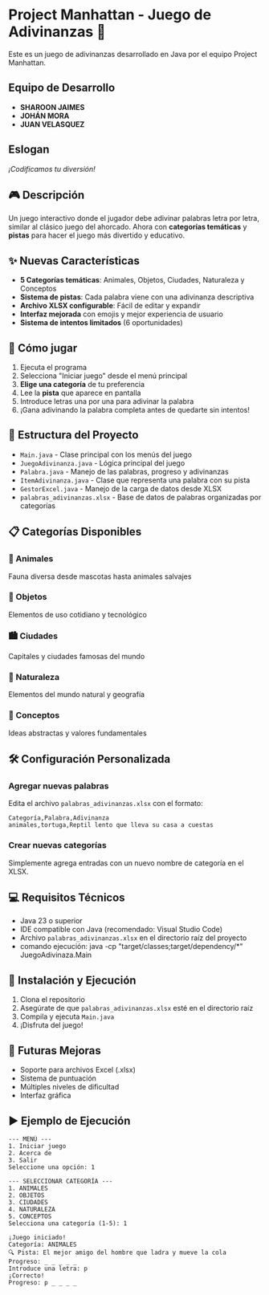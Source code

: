 # Project Manhattan - Juego de Adivinanzas 🎯

Este es un juego de adivinanzas desarrollado en Java por el equipo Project Manhattan.

## Equipo de Desarrollo
- **SHAROON JAIMES**
- **JOHÁN MORA**  
- **JUAN VELASQUEZ**

## Eslogan
*¡Codificamos tu diversión!*

## 🎮 Descripción
Un juego interactivo donde el jugador debe adivinar palabras letra por letra, similar al clásico juego del ahorcado. Ahora con **categorías temáticas** y **pistas** para hacer el juego más divertido y educativo.

## ✨ Nuevas Características
- **5 Categorías temáticas**: Animales, Objetos, Ciudades, Naturaleza y Conceptos
- **Sistema de pistas**: Cada palabra viene con una adivinanza descriptiva
- **Archivo XLSX configurable**: Fácil de editar y expandir
- **Interfaz mejorada** con emojis y mejor experiencia de usuario
- **Sistema de intentos limitados** (6 oportunidades)

## 🎯 Cómo jugar
1. Ejecuta el programa
2. Selecciona "Iniciar juego" desde el menú principal
3. **Elige una categoría** de tu preferencia
4. Lee la **pista** que aparece en pantalla
5. Introduce letras una por una para adivinar la palabra
6. ¡Gana adivinando la palabra completa antes de quedarte sin intentos!

## 📁 Estructura del Proyecto
- `Main.java` - Clase principal con los menús del juego
- `JuegoAdivinanza.java` - Lógica principal del juego
- `Palabra.java` - Manejo de las palabras, progreso y adivinanzas
- `ItemAdivinanza.java` - Clase que representa una palabra con su pista
- `GestorExcel.java` - Manejo de la carga de datos desde XLSX
- `palabras_adivinanzas.xlsx` - Base de datos de palabras organizadas por categorías

## 📋 Categorías Disponibles

### 🐾 Animales
Fauna diversa desde mascotas hasta animales salvajes

### 🔧 Objetos
Elementos de uso cotidiano y tecnológico

### 🏙️ Ciudades
Capitales y ciudades famosas del mundo

### 🌿 Naturaleza
Elementos del mundo natural y geografía

### 💭 Conceptos
Ideas abstractas y valores fundamentales

## 🛠️ Configuración Personalizada

### Agregar nuevas palabras
Edita el archivo `palabras_adivinanzas.xlsx` con el formato:
```
Categoría,Palabra,Adivinanza
animales,tortuga,Reptil lento que lleva su casa a cuestas
```

### Crear nuevas categorías
Simplemente agrega entradas con un nuevo nombre de categoría en el XLSX.

## 💻 Requisitos Técnicos
- Java 23 o superior
- IDE compatible con Java (recomendado: Visual Studio Code)
- Archivo `palabras_adivinanzas.xlsx` en el directorio raíz del proyecto
- comando ejecución: java -cp "target/classes;target/dependency/*" JuegoAdivinaza.Main


## 🚀 Instalación y Ejecución
1. Clona el repositorio
2. Asegúrate de que `palabras_adivinanzas.xlsx` esté en el directorio raíz
3. Compila y ejecuta `Main.java`
4. ¡Disfruta del juego!

## 🔮 Futuras Mejoras
- Soporte para archivos Excel (.xlsx)
- Sistema de puntuación
- Múltiples niveles de dificultad
- Interfaz gráfica

## ▶️ Ejemplo de Ejecución

```
--- MENÚ ---
1. Iniciar juego
2. Acerca de
3. Salir
Seleccione una opción: 1

--- SELECCIONAR CATEGORÍA ---
1. ANIMALES
2. OBJETOS
3. CIUDADES
4. NATURALEZA
5. CONCEPTOS
Selecciona una categoría (1-5): 1

¡Juego iniciado!
Categoría: ANIMALES
🔍 Pista: El mejor amigo del hombre que ladra y mueve la cola
Progreso: _ _ _ _ _
Introduce una letra: p
¡Correcto!
Progreso: p _ _ _ _
